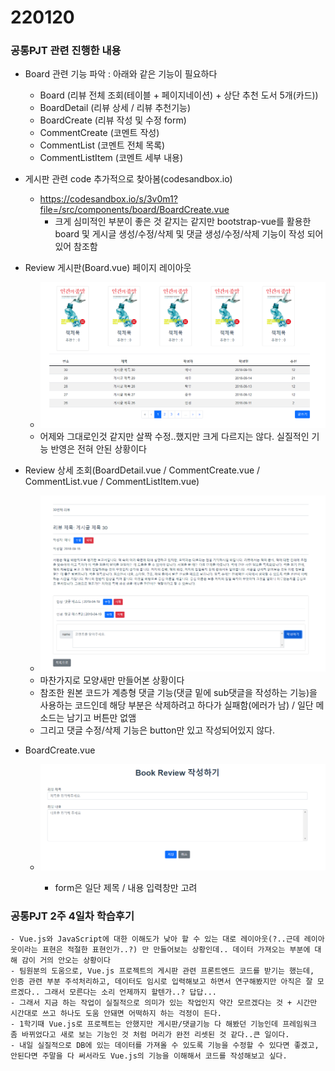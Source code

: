 # 220120

### 공통PJT 관련 진행한 내용

- Board 관련 기능 파악 : 아래와 같은 기능이 필요하다
  - Board (리뷰 전체 조회(테이블 + 페이지네이션) + 상단 추천 도서 5개(카드))
  - BoardDetail (리뷰 상세  / 리뷰 추천기능)
  - BoardCreate (리뷰 작성 및 수정 form)
  - CommentCreate (코멘트 작성)
  - CommentList (코멘트 전체 목록)
  - CommentListItem (코멘트 세부 내용)

- 게시판 관련 code 추가적으로 찾아봄(codesandbox.io)
  - https://codesandbox.io/s/3v0m1?file=/src/components/board/BoardCreate.vue
    - 크게 심미적인 부분이 좋은 것 같지는 같지만 bootstrap-vue를 활용한 board 및 게시글 생성/수정/삭제 및 댓글 생성/수정/삭제 기능이 작성 되어있어 참조함

- Review 게시판(Board.vue) 페이지 레이아웃

  - ![image-20220120232703610](0120/image-20220120232703610.png)
  - 어제와 그대로인것 같지만 살짝 수정..했지만 크게 다르지는 않다. 실질적인 기능 반영은 전혀 안된 상황이다

- Review 상세 조회(BoardDetail.vue / CommentCreate.vue / CommentList.vue / CommentListItem.vue)

  - ![image-20220120232752926](0120/image-20220120232752926.png)
  - 마찬가지로 모양새만 만들어본 상황이다
  - 참조한 원본 코드가 계층형 댓글 기능(댓글 밑에 sub댓글을 작성하는 기능)을 사용하는 코드인데 해당 부분은 삭제하려고 하다가 실패함(에러가 남) / 일단 메소드는 남기고 버튼만 없앰
  - 그리고 댓글 수정/삭제 기능은 button만 있고 작성되어있지 않다.

- BoardCreate.vue

  - ![image-20220120233002252](0120/image-20220120233002252.png)

    - form은 일단 제목 / 내용 입력창만 고려

      

### 공통PJT 2주 4일차 학습후기

```
- Vue.js와 JavaScript에 대한 이해도가 낮아 할 수 있는 대로 레이아웃(?..근데 레이아웃이라는 표현은 적절한 표현인가..?) 만 만들어보는 상황인데.. 데이터 가져오는 부분에 대해 감이 거의 안오는 상황이다
- 팀원분의 도움으로, Vue.js 프로젝트의 게시판 관련 프론트엔드 코드를 받기는 했는데, 인증 관련 부분 주석처리하고, 데이터도 임시로 입력해보고 하면서 연구해봤지만 아직은 잘 모르겠다.. 그래서 모른다는 소리 언제까지 할텐가..? 답답...
- 그래서 지금 하는 작업이 실질적으로 의미가 있는 작업인지 약간 모르겠다는 것 + 시간만 시간대로 쓰고 하나도 도움 안돼면 어떡하지 하는 걱정이 든다.
- 1학기때 Vue.js로 프로젝트는 안했지만 게시판/댓글기능 다 해봤던 기능인데 프레임워크 좀 바뀌었다고 새로 보는 기능인 것 처럼 머리가 완전 리셋된 것 같다..큰 일이다.
- 내일 실질적으로 DB에 있는 데이터를 가져올 수 있도록 기능을 수정할 수 있다면 좋겠고, 안된다면 주말을 다 써서라도 Vue.js의 기능을 이해해서 코드를 작성해보고 싶다.
```

